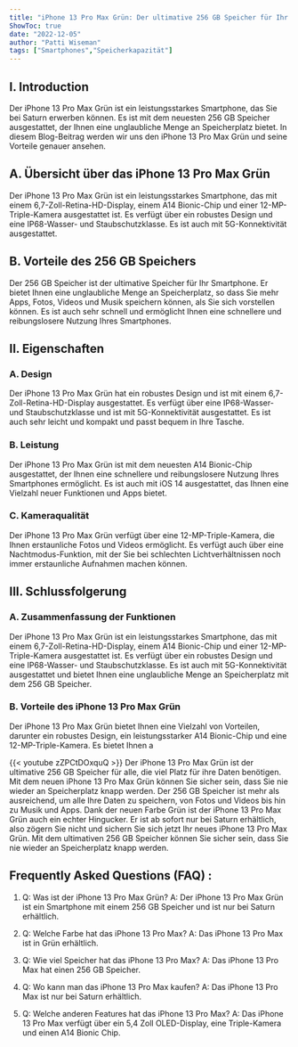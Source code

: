 ```yaml
---
title: "iPhone 13 Pro Max Grün: Der ultimative 256 GB Speicher für Ihr Smartphone - Nur bei Saturn erhältlich!"
ShowToc: true 
date: "2022-12-05"
author: "Patti Wiseman" 
tags: ["Smartphones","Speicherkapazität"]
---
```

## I. Introduction

Der iPhone 13 Pro Max Grün ist ein leistungsstarkes Smartphone, das Sie bei Saturn erwerben können. Es ist mit dem neuesten 256 GB Speicher ausgestattet, der Ihnen eine unglaubliche Menge an Speicherplatz bietet. In diesem Blog-Beitrag werden wir uns den iPhone 13 Pro Max Grün und seine Vorteile genauer ansehen.

## A. Übersicht über das iPhone 13 Pro Max Grün

Der iPhone 13 Pro Max Grün ist ein leistungsstarkes Smartphone, das mit einem 6,7-Zoll-Retina-HD-Display, einem A14 Bionic-Chip und einer 12-MP-Triple-Kamera ausgestattet ist. Es verfügt über ein robustes Design und eine IP68-Wasser- und Staubschutzklasse. Es ist auch mit 5G-Konnektivität ausgestattet.

## B. Vorteile des 256 GB Speichers

Der 256 GB Speicher ist der ultimative Speicher für Ihr Smartphone. Er bietet Ihnen eine unglaubliche Menge an Speicherplatz, so dass Sie mehr Apps, Fotos, Videos und Musik speichern können, als Sie sich vorstellen können. Es ist auch sehr schnell und ermöglicht Ihnen eine schnellere und reibungslosere Nutzung Ihres Smartphones.

## II. Eigenschaften

### A. Design

Der iPhone 13 Pro Max Grün hat ein robustes Design und ist mit einem 6,7-Zoll-Retina-HD-Display ausgestattet. Es verfügt über eine IP68-Wasser- und Staubschutzklasse und ist mit 5G-Konnektivität ausgestattet. Es ist auch sehr leicht und kompakt und passt bequem in Ihre Tasche.

### B. Leistung

Der iPhone 13 Pro Max Grün ist mit dem neuesten A14 Bionic-Chip ausgestattet, der Ihnen eine schnellere und reibungslosere Nutzung Ihres Smartphones ermöglicht. Es ist auch mit iOS 14 ausgestattet, das Ihnen eine Vielzahl neuer Funktionen und Apps bietet.

### C. Kameraqualität

Der iPhone 13 Pro Max Grün verfügt über eine 12-MP-Triple-Kamera, die Ihnen erstaunliche Fotos und Videos ermöglicht. Es verfügt auch über eine Nachtmodus-Funktion, mit der Sie bei schlechten Lichtverhältnissen noch immer erstaunliche Aufnahmen machen können.

## III. Schlussfolgerung

### A. Zusammenfassung der Funktionen

Der iPhone 13 Pro Max Grün ist ein leistungsstarkes Smartphone, das mit einem 6,7-Zoll-Retina-HD-Display, einem A14 Bionic-Chip und einer 12-MP-Triple-Kamera ausgestattet ist. Es verfügt über ein robustes Design und eine IP68-Wasser- und Staubschutzklasse. Es ist auch mit 5G-Konnektivität ausgestattet und bietet Ihnen eine unglaubliche Menge an Speicherplatz mit dem 256 GB Speicher.

### B. Vorteile des iPhone 13 Pro Max Grün

Der iPhone 13 Pro Max Grün bietet Ihnen eine Vielzahl von Vorteilen, darunter ein robustes Design, ein leistungsstarker A14 Bionic-Chip und eine 12-MP-Triple-Kamera. Es bietet Ihnen a

{{< youtube zZPCtDOxquQ >}} 
Der iPhone 13 Pro Max Grün ist der ultimative 256 GB Speicher für alle, die viel Platz für ihre Daten benötigen. Mit dem neuen iPhone 13 Pro Max Grün können Sie sicher sein, dass Sie nie wieder an Speicherplatz knapp werden. Der 256 GB Speicher ist mehr als ausreichend, um alle Ihre Daten zu speichern, von Fotos und Videos bis hin zu Musik und Apps. Dank der neuen Farbe Grün ist der iPhone 13 Pro Max Grün auch ein echter Hingucker. Er ist ab sofort nur bei Saturn erhältlich, also zögern Sie nicht und sichern Sie sich jetzt Ihr neues iPhone 13 Pro Max Grün. Mit dem ultimativen 256 GB Speicher können Sie sicher sein, dass Sie nie wieder an Speicherplatz knapp werden.

## Frequently Asked Questions (FAQ) :
1. Q: Was ist der iPhone 13 Pro Max Grün?
A: Der iPhone 13 Pro Max Grün ist ein Smartphone mit einem 256 GB Speicher und ist nur bei Saturn erhältlich.

2. Q: Welche Farbe hat das iPhone 13 Pro Max?
A: Das iPhone 13 Pro Max ist in Grün erhältlich.

3. Q: Wie viel Speicher hat das iPhone 13 Pro Max?
A: Das iPhone 13 Pro Max hat einen 256 GB Speicher.

4. Q: Wo kann man das iPhone 13 Pro Max kaufen?
A: Das iPhone 13 Pro Max ist nur bei Saturn erhältlich.

5. Q: Welche anderen Features hat das iPhone 13 Pro Max?
A: Das iPhone 13 Pro Max verfügt über ein 5,4 Zoll OLED-Display, eine Triple-Kamera und einen A14 Bionic Chip.


